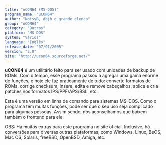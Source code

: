 ```yaml
---
title: "uCON64 (MS-DOS)"
program_name: "uCON64"
author: "NoisyB, dbjh e grande elenco"
group: "uCON64"
category: "Outros"
platform: "MS-DOS"
system: "Vários"
language: "Inglês"
release_date: "07/01/2005"
version: "2.0"
site: "http://ucon64.sourceforge.net/"
---
```

<b>uCON64</b> é um utilitário feito para ser usado com unidades de backup de ROMs. Com o tempo, esse programa passou a agregar uma gama enorme de funções, e hoje ele faz praticamente de tudo: converte formatos de ROMs, corrige checksum, insere, edita e remove cabeçalhos, aplica e cria patches nos formatos IPS/PPF/APS/BSL, etc.

Esta é uma versão em linha de comando para sistemas MS-DOS. Como o programa tem muitas funções, pode ser que o seu uso seja complicado para algumas pessoas. Assim sendo, nós aconselhamos que baixem também o frontend para ele.

OBS: Há muitos extras para este programa no site oficial. Inclusive, há conversões para diversas outras plataformas, como Windows, Linux, BeOS, Mac OS, Solaris, freeBSD, OpenBSD, Amiga, etc.
